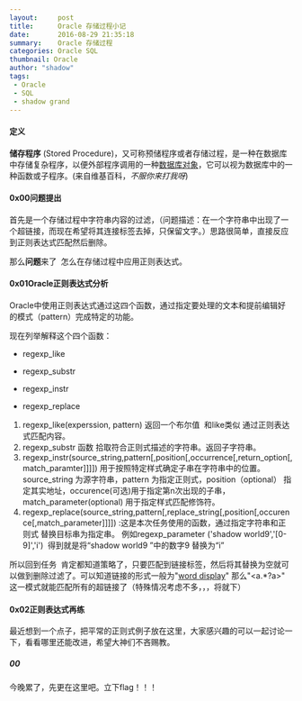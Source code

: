 ```yaml
---
layout:     post
title:      Oracle 存储过程小记
date:       2016-08-29 21:35:18
summary:    Oracle 存储过程
categories: Oracle SQL
thumbnail: Oracle
author: "shadow"
tags:
 - Oracle
 - SQL
 - shadow grand
---
```


#### 定义

**储存程序** (Stored Procedure)，又可称预储程序或者存储过程，是一种在数据库中存储复杂程序，以便外部程序调用的一种[数据库对象](https://zh.wikipedia.org/w/index.php?title=%E8%B3%87%E6%96%99%E5%BA%AB%E7%89%A9%E4%BB%B6&action=edit&redlink=1)，它可以视为数据库中的一种函数或子程序。(来自维基百科，*不服你来打我呀*)

#### 0x00问题提出

首先是一个存储过程中字符串内容的过滤，（问题描述：在一个字符串中出现了一个超链接，而现在希望将其连接标签去掉，只保留文字。）思路很简单，直接反应到正则表达式匹配然后删除。

那么**问题**来了  怎么在存储过程中应用正则表达式。

#### 0x01Oracle正则表达式分析

Oracle中使用正则表达式通过这四个函数，通过指定要处理的文本和提前编辑好的模式（pattern）完成特定的功能。

现在列举解释这个四个函数：

- regexp_like 


- regexp_substr


- regexp_instr


- regexp_replace

1. regexp_like(experssion, pattern) 返回一个布尔值  和like类似 通过正则表达式匹配内容。
2. regexp_substr 函数 拾取符合正则式描述的字符串。返回子字符串。
3. regexp_instr(source_string,pattern[,position[,occurrence[,return_option[,match_paramter]]]]) 用于按照特定样式确定子串在字符串中的位置。source_string 为源字符串，pattern 为指定正则式，position（optional） 指定其实地址，occurence(可选)用于指定第n次出现的子串，match_parameter(optional) 用于指定样式匹配修饰符。 
4. regexp_replace(source_string,pattern[,replace_string[,position[,occurence[,match_parameter]]]]) :这是本次任务使用的函数，通过指定字符串和正则式 替换目标串为指定串。 例如regexp_parameter ('shadow world9','[0-9]','i')  得到就是将“shadow world9 ”中的数字9 替换为“i”

 所以回到任务  肯定都知道策略了，只要匹配到链接标签，然后将其替换为空就可以做到删除过滤了。可以知道链接的形式一般为"<a href="http://www.something.com">word display</a>" 那么"<a.*?a>" 这一模式就能匹配所有的超链接了（特殊情况考虑不多，，，将就下）

#### 0x02正则表达式再练 

最近想到一个点子，把平常的正则式例子放在这里，大家感兴趣的可以一起讨论一下，看看哪里还能改进，希望大神们不吝赐教。

##### 	00 

今晚累了，先更在这里吧。立下flag！！！